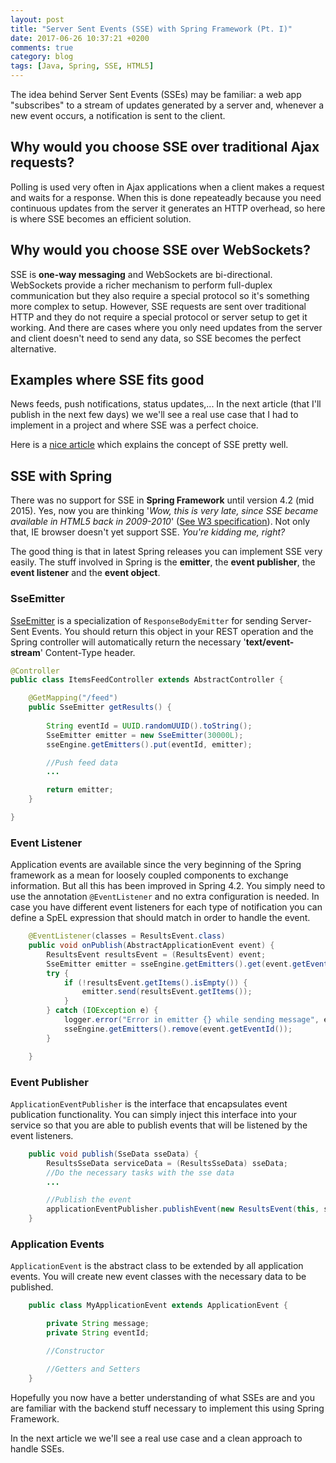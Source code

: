 ```yaml
---
layout: post
title: "Server Sent Events (SSE) with Spring Framework (Pt. I)"
date: 2017-06-26 10:37:21 +0200
comments: true
category: blog
tags: [Java, Spring, SSE, HTML5]
---
```


The idea behind Server Sent Events (SSEs) may be familiar: a web app "subscribes" to a stream of updates generated by a server and, whenever a new event occurs, a notification is sent to the client.
<!-- more -->

## Why would you choose SSE over traditional Ajax requests?
Polling is used very often in Ajax applications when a client makes a request and waits for a response. When this is done repeateadly because you need continuous updates from the server it generates an HTTP overhead, so here is where SSE becomes an efficient solution.

## Why would you choose SSE over WebSockets?
SSE is **one-way messaging** and WebSockets are bi-directional. WebSockets provide a richer mechanism to perform full-duplex communication but they also require a special protocol so it's something more complex to setup. However, SSE requests are sent over traditional HTTP and they do not require a special protocol or server setup to get it working. And there are cases where you only need updates from the server and client doesn't need to send any data, so SSE becomes the perfect alternative.

## Examples where SSE fits good
News feeds, push notifications, status updates,... In the next article (that I'll publish in the next few days) we we'll see a real use case that I had to implement in a project and where SSE was a perfect choice.

Here is a [nice article](https://www.html5rocks.com/en/tutorials/eventsource/basics/) which explains the concept of SSE pretty well.

## SSE with Spring
There was no support for SSE in **Spring Framework** until version 4.2 (mid 2015). Yes, now you are thinking '*Wow, this is very late, since SSE became available in HTML5 back in 2009-2010*' ([See W3 specification](https://www.w3.org/TR/2009/WD-eventsource-20091029)).
Not only that, IE browser doesn't yet support SSE. *You're kidding me, right?* 

The good thing is that in latest Spring releases you can implement SSE very easily. The stuff involved in Spring is the **emitter**, the **event publisher**, the **event listener** and the **event object**.

### SseEmitter
[SseEmitter](http://docs.spring.io/spring-framework/docs/current/javadoc-api/org/springframework/web/servlet/mvc/method/annotation/SseEmitter.html) is a specialization of `ResponseBodyEmitter` for sending Server-Sent Events. You should return this object in your REST operation and the Spring controller will automatically return the necessary '**text/event-stream**' Content-Type header.

```java
@Controller
public class ItemsFeedController extends AbstractController {

	@GetMapping("/feed")
	public SseEmitter getResults() {
		
		String eventId = UUID.randomUUID().toString();
		SseEmitter emitter = new SseEmitter(30000L);
		sseEngine.getEmitters().put(eventId, emitter);

		//Push feed data
		...

		return emitter;
	}

}
```

### Event Listener
Application events are available since the very beginning of the Spring framework as a mean for loosely coupled components to exchange information. But all this has been improved in Spring 4.2.
You simply need to use the annotation `@EventListener` and no extra configuration is needed. In case you have different event listeners for each type of notification you can define a SpEL expression that should match in order to handle the event.

```java
	@EventListener(classes = ResultsEvent.class)
	public void onPublish(AbstractApplicationEvent event) {
		ResultsEvent resultsEvent = (ResultsEvent) event;
		SseEmitter emitter = sseEngine.getEmitters().get(event.getEventId());
		try {
			if (!resultsEvent.getItems().isEmpty()) {
				emitter.send(resultsEvent.getItems());
			}
		} catch (IOException e) {
			logger.error("Error in emitter {} while sending message", emitter);
			sseEngine.getEmitters().remove(event.getEventId());
		}

	}
```

### Event Publisher
`ApplicationEventPublisher` is the interface that encapsulates event publication functionality. You can simply inject this interface into your service so that you are able to publish events that will be listened by the event listeners.

```java
	public void publish(SseData sseData) {
		ResultsSseData serviceData = (ResultsSseData) sseData;
		//Do the necessary tasks with the sse data
		...

		//Publish the event
		applicationEventPublisher.publishEvent(new ResultsEvent(this, serviceData.getEventId(), items));
	}
```

### Application Events
`ApplicationEvent` is the abstract class to be extended by all application events. You will create new event classes with the necessary data to be published.

```java
	public class MyApplicationEvent extends ApplicationEvent {

		private String message;
		private String eventId;

		//Constructor

		//Getters and Setters
	}
```

Hopefully you now have a better understanding of what SSEs are and you are familiar with the backend stuff necessary to implement this using Spring Framework.

In the next article we we'll see a real use case and a clean approach to handle SSEs.
